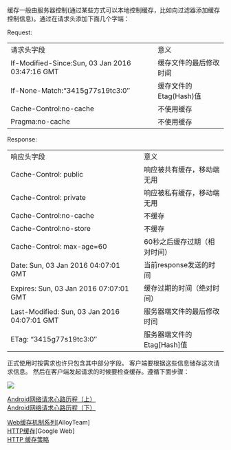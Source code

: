 缓存一般由服务器控制(通过某些方式可以本地控制缓存，比如向过滤器添加缓存控制信息)。通过在请求头添加下面几个字端：

Request:  
<table>
<tr> <td>请求头字段</td><td>意义</td> </tr>
<tr> <td>If-Modified-Since:Sun, 03 Jan 2016 03:47:16 GMT</td><td>缓存文件的最后修改时间</td> </tr>
<tr> <td>If-None-Match:“3415g77s19tc3:0″</td><td>缓存文件的Etag(Hash)值</td> </tr>
<tr> <td>Cache-Control:no-cache</td><td>	不使用缓存</td> </tr>
<tr> <td>Pragma:no-cache</td><td>不使用缓存</td> </tr>
</table>

Response:
<table>
<tr> <td>响应头字段</td><td>意义</td> </tr>
<tr> <td>Cache-Control: public</td><td>响应被共有缓存，移动端无用</td> </tr>
<tr> <td>Cache-Control: private</td><td>	响应被私有缓存，移动端无用</td> </tr>
<tr> <td>Cache-Control:no-cache</td><td>不缓存</td> </tr>
<tr> <td>Cache-Control:no-store</td><td>不缓存</td> </tr>
<tr> <td>Cache-Control: max-age=60</td><td>60秒之后缓存过期（相对时间）</td> </tr>
<tr> <td>Date: Sun, 03 Jan 2016 04:07:01 GMT</td><td>当前response发送的时间</td> </tr>
<tr> <td>Expires: Sun, 03 Jan 2016 07:07:01 GMT</td><td>缓存过期的时间（绝对时间）</td> </tr>
<tr> <td>Last-Modified: Sun, 03 Jan 2016 04:07:01 GMT</td><td>服务器端文件的最后修改时间</td> </tr>
<tr> <td>ETag: “3415g77s19tc3:0″</td><td>服务器端文件的Etag[Hash]值</td> </tr>
</table>

正式使用时按需求也许只包含其中部分字段。
客户端要根据这些信息储存这次请求信息。
然后在客户端发起请求的时候要检查缓存。遵循下面步骤：  

![](http://mmbiz.qpic.cn/mmbiz/FoiciaVBBCfia79CBfLBBKMbfwrwSMXHU9GuqVXcMS4mY03MIApZOXCJdhutPBctnB36TSsb4dyVkfcLN51tF7wsw/640?wx_fmt=png&tp=webp&wxfrom=5&wx_lazy=1)
  
[Android网络请求心路历程（上）](http://mp.weixin.qq.com/s?__biz=MzA3MDMyMjkzNg==&amp;mid=402574975&amp;idx=1&amp;sn=2e7a23363957cafcf4e442b19d3a3e90&amp;scene=1&amp;srcid=0111YoZiN3LmXy7jrnfqlCUm#rd)  
[Android网络请求心路历程（下）](http://mp.weixin.qq.com/s?__biz=MzA3MDMyMjkzNg==&amp;mid=402574975&amp;idx=2&amp;sn=61f671ec09fccbe06fe2709d97839bab&amp;scene=1&amp;srcid=01115jXWCWIuOVasjMlt1ilI#rd)  

[Web缓存机制系列](http://www.alloyteam.com/2012/03/web-cache-1-web-cache-overview/)[AlloyTeam]  
[HTTP缓存](https://developers.google.com/web/fundamentals/performance/optimizing-content-efficiency/http-caching?hl=zh-cn)[Google Web]  
[HTTP 缓存策略](http://foofish.net/blog/95/http-cache-policy)